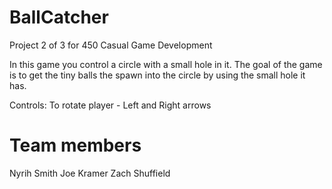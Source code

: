 # BallCatcher
Project 2 of 3 for 450 Casual Game Development

In this game you control a circle with a small hole in it. 
The goal of the game is to get the tiny balls the spawn into the circle by using the small hole it has. 

Controls: 
To rotate player - Left and Right arrows

# Team members
Nyrih Smith
Joe Kramer
Zach Shuffield
